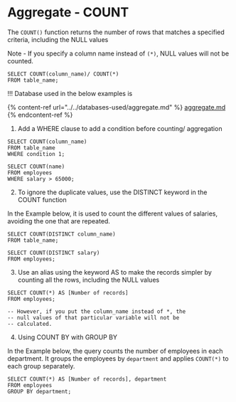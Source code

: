 # Aggregate - COUNT

The `COUNT()` function returns the number of rows that matches a specified criteria, including the NULL values&#x20;

Note - If you specify a column name instead of `(*)`, NULL values will not be counted.

```
SELECT COUNT(column_name)/ COUNT(*)
FROM table_name;
```

!!! Database used in the below examples is&#x20;

{% content-ref url="../../databases-used/aggregate.md" %}
[aggregate.md](../../databases-used/aggregate.md)
{% endcontent-ref %}

1. Add a WHERE clause to add a condition before counting/ aggregation&#x20;

```
SELECT COUNT(column_name)
FROM table_name 
WHERE condition 1;

SELECT COUNT(name)
FROM employees
WHERE salary > 65000;
```

2. To ignore the duplicate values, use the DISTINCT keyword in the COUNT function

In the Example below, it is used to count the different values of salaries, avoiding the one that are repeated.

```
SELECT COUNT(DISTINCT column_name)
FROM table_name;

SELECT COUNT(DISTINCT salary)
FROM employees;
```

3. Use an alias using the keyword AS to make the records simpler by counting all the rows, including the NULL values &#x20;

```
SELECT COUNT(*) AS [Number of records]
FROM employees;

-- However, if you put the column_name instead of *, the
-- null values of that particular variable will not be 
-- calculated. 
```

4. Using COUNT BY with GROUP BY&#x20;

In the Example below, the query counts the number of employees in each department. It groups the employees by `department` and applies `COUNT(*)` to each group separately.

```
SELECT COUNT(*) AS [Number of records], department
FROM employees
GROUP BY department;
```

